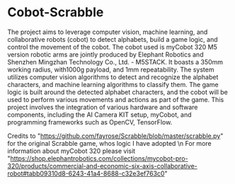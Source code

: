 # Cobot-Scrabble

The project aims to leverage computer vision, machine learning, and collaborative robots (cobot) to detect alphabets, build a game logic, and control the movement of the cobot. The cobot used is myCobot 320 M5 version robotic arms are jointly produced by Elephant Robotics and Shenzhen Mingzhan Technology Co., Ltd. - M5STACK. It boasts a 350mm working radius, with1000g payload, and 1mm repeatability. The system utilizes computer vision algorithms to detect and recognize the alphabet characters, and machine learning algorithms to classify them. The game logic is built around the detected alphabet characters, and the cobot will be used to perform various movements and actions as part of the game. This project involves the integration of various hardware and software components, including the AI Camera KIT setup, myCobot, and programming frameworks such as OpenCV, TensorFlow.

Credits to "https://github.com/fayrose/Scrabble/blob/master/scrabble.py" for the original Scrabble game, whos logic I have adopted \n
For more information about myCobot 320 please visit "https://shop.elephantrobotics.com/collections/mycobot-pro-320/products/commercial-and-economic-six-axis-collaborative-robot#tabb09310d8-6243-41a4-8688-c32e3ef763c0"
